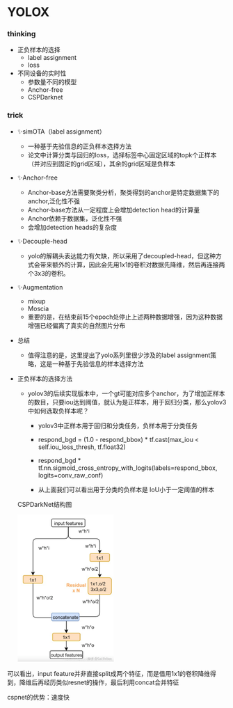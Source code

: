 # YOLOX

### thinking

* 正负样本的选择
  * label assignment
  * loss
* 不同设备的实时性
  * 参数量不同的模型
  * Anchor-free
  * CSPDarknet

### trick

* ✨simOTA（label assignment）
  * 一种基于先验信息的正负样本选择方法
  * 论文中计算分类与回归的loss，选择标签中心固定区域的topk个正样本（并对应到固定的grid区域），其余的grid区域是负样本
* ✨Anchor-free
  * Anchor-base方法需要聚类分析，聚类得到的anchor是特定数据集下的anchor,泛化性不强
  * Anchor-base方法从一定程度上会增加detection head的计算量
  * Anchor依赖于数据集，泛化性不强
  * 会增加detection heads的复杂度
* ✨Decouple-head
  * yolo的解耦头表达能力有欠缺，所以采用了decoupled-head，但这种方式会带来额外的计算，因此会先用1x1的卷积对数据先降维，然后再连接两个3x3的卷积。
* ✨Augmentation
  * mixup
  * Moscia
  * 重要的是，在结束前15个epoch处停止上述两种数据增强，因为这种数据增强已经偏离了真实的自然图片分布

* 总结

  * 值得注意的是，这里提出了yolo系列里很少涉及的label assignment策略，这是一种基于先验信息的样本选择方法

* 正负样本的选择方法

  * yolov3的后续实现版本中，一个gt可能对应多个anchor，为了增加正样本的数目，只要iou达到阈值，就认为是正样本，用于回归分类，那么yolov3中如何选取负样本呢？

    * yolov3中正样本用于回归和分类任务，负样本用于分类任务

    * respond_bgd = (1.0 - respond_bbox) * tf.cast(max_iou < self.iou_loss_thresh, tf.float32)

    * respond_bgd * tf.nn.sigmoid_cross_entropy_with_logits(labels=respond_bbox, logits=conv_raw_conf)

    * 从上面我们可以看出用于分类的负样本是 IoU小于一定阈值的样本

      

  CSPDarkNet结构图

  <img src="YOLOX.assets/image-20210922224842189.png" alt="image-20210922224842189" style="zoom: 33%;" />

可以看出，input feature并非直接split成两个特征，而是借用1x1的卷积降维得到，降维后再经历类似resnet的操作，最后利用concat合并特征

cspnet的优势：速度快
